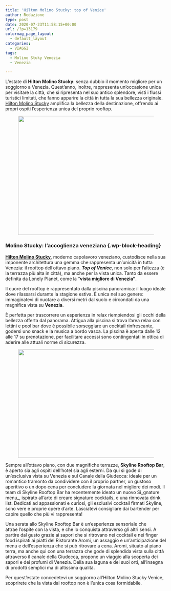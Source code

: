 ```yaml
---
title: 'Hilton Molino Stucky: top of Venice'
author: Redazione
type: post
date: 2020-07-23T11:58:15+00:00
url: /?p=13179
colormag_page_layout:
  - default_layout
categories:
  - VIAGGI
tags:
  - Molino Stuky Venezia
  - Venezia

---
```

L’estate di **Hilton Molino Stucky**: senza dubbio il momento migliore per un soggiorno a Venezia. Quest’anno, inoltre, rappresenta un’occasione unica per visitare la città, che si ripresenta nel suo antico splendore, visti i flussi turistici limitati, che fanno apparire la città in tutta la sua bellezza originale. <a rel="noreferrer noopener" aria-label="Hilton Molino Stucky (apre in una nuova scheda)" href="https://progressonline.it/antonello-de-medici-e-il-nuovo-gm-di-hilton-molino-stucky/" target="_blank">Hilton Molino Stucky</a> amplifica la bellezza della destinazione, offrendo ai propri ospiti l’esperienza unica del proprio rooftop.

<div class="wp-block-image">
  <figure class="aligncenter size-large is-resized"><img decoding="async" loading="lazy" src="https://progressonline.it/wp-content/uploads/2020/07/Schermata-2020-07-23-alle-13.51.36.png" alt="" class="wp-image-13181" width="557" height="371" /></figure>
</div>

### **Molino Stucky**: l&#8217;accoglienza veneziana {.wp-block-heading}

<a rel="noreferrer noopener" href="https://crm.aviarepstourism.com/ita/sites/all/modules/civicrm/extern/url.php?u=7411&qid=2350336" target="_blank"><strong>Hilton Molino Stucky</strong></a>, moderno capolavoro veneziano, custodisce nella sua imponente architettura una gemma che rappresenta un’unicità in tutta Venezia: il rooftop dell’ottavo piano. **_Top of Venice_**, non solo per l’altezza (è la terrazza più alta in città), ma anche per la vista unica. Tanto da essere definita da Lonely Planet, come la “**vista migliore di Venezia”**.

Il cuore del rooftop è rappresentato dalla piscina panoramica: il luogo ideale dove rilassarsi durante la stagione estiva. È unica nel suo genere: immaginatevi di nuotare a diversi metri dal suolo e circondati da una magnifica vista su **Venezia**. 

È perfetta per trascorrere un esperienza in relax riempiendosi gli occhi della bellezza offerta dal panorama. Attigua alla piscina si trova l’area relax con lettini e pool bar dove è possibile sorseggiare un cocktail rinfrescante, godersi uno snack e la musica a bordo vasca. La piscina è aperta dalle 12 alle 17 su prenotazione, per facilitare accessi sono contingentati in ottica di aderire alle attuali norme di sicurezza.

<div class="wp-block-image">
  <figure class="aligncenter size-large is-resized"><img decoding="async" loading="lazy" src="https://progressonline.it/wp-content/uploads/2020/07/Schermata-2020-07-23-alle-13.51.52.png" alt="" class="wp-image-13180" width="513" height="338" /></figure>
</div>

Sempre all’ottavo piano, con due magnifiche terrazze, **Skyline Rooftop Bar**, è aperto sia agli ospiti dell’hotel sia agli esterni. Da qui si gode di un’esclusiva vista su Venezia e sul Canale della Giudecca: ideale per un romantico tramonto da condividere con il proprio partner, un gustoso  
aperitivo o un dopo cena per concludere la giornata nel migliore dei modi. Il team di Skyline Rooftop Bar ha recentemente ideato un nuovo Si_gnature menu_, ispirato all’arte di creare signature cocktails, e una rinnovata drink list. Dedicati ad appassionati e curiosi, gli esclusivi cocktail firmati Skyline, sono vere e proprie opere d’arte. Lasciatevi consigliare dai bartender per capire quello che più vi rappresenta!

Una serata allo Skyline Rooftop Bar è un’esperienza sensoriale che attrae l’ospite con la vista, e che lo conquista attraverso gli altri sensi. A partire dal gusto grazie ai sapori che si ritrovano nei cocktail e nei finger food ispirati ai piatti del Ristorante Aromi, un assaggio e un’anticipazione del menu e dell’esperienza che si può ritrovare a cena. Aromi, situato al piano terra, ma anche qui con una terrazza che gode di splendida vista sulla città attraverso il canale della Giudecca, propone un viaggio alla scoperta dei sapori e dei profumi di Venezia. Della sua laguna e dei suoi orti, all’insegna di prodotti semplici ma di altissima qualità.

Per quest’estate concedetevi un soggiorno all’Hilton Molino Stucky Venice, scoprirete che la vista dal rooftop non è l’unica cosa formidabile.